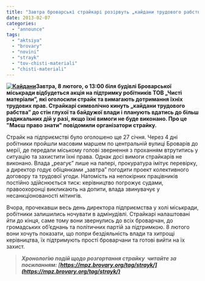 ```yaml
---
title: "Завтра броварські страйкарі розірвуть „кайдани трудового рабства” біля міськради"
date: 2013-02-07
categories: 
  - "announce"
tags: 
  - "aktsiya"
  - "brovary"
  - "novini"
  - "strayk"
  - "tov-chisti-materiali"
  - "chisti-materiali"
---
```


**[![Кайдани](https://mpz.brovary.org/wp-content/uploads/2013/02/Kaydani.jpg)](https://mpz.brovary.org/wp-content/uploads/2013/02/Kaydani.jpg)Завтра, 8 лютого, о 13:00 біля будівлі Броварської міськради відбудеться акція на підтримку робітників ТОВ „Чисті матеріали”, які оголосили страйк та вимагають дотримання їхніх трудових прав. Страйкарі символічно кинуть „кайдани трудового рабства” до стін глухої та байдужої влади і планують вдатись до більш радикальних дій у разі, якщо їхні вимоги не буде виконано. Про це "Маєш право знати" повідомили організатори страйку.**

Страйк на підприємстві було оголошено ще 27 січня. Через 4 дні робітники пройшли масовим маршем по центральній вулиці Броварів до мерії, де передали міському голові звернення з проханням втрутитись у ситуацію та захистити їхні права. Однак досі вимоги страйкарів не виконано. Влада „реагує” лише на папері, прокуратура імітує перевірку, а директор годує обіцянками „завтра” погодити проект колективного договору та трудової угоди. Натомість на непокірних працівників постійно здійснюється тиск: керівництво погрожує судами, правоохоронці викликають на допити, влада звинувачує у несанкціонованості мітингів.

Вчора, прочекавши весь день директора підприємства у холі міськради, робітники залишились ночувати в адмінудівлі. Страйкарі налаштовані йти до кінця, саме тому вони звернулись до всіх броварчан, до громадських об’єднань та політичних партій за підтримкою. 8 лютого вони хочуть показати, що попри бездіяльність влади та хитрощі керівництва, їх підтримують прості броварчани та готові вийти на їх захист.

> **_Хронологію подій щодо розгортання страйку  читайте за посиланням: [https://mpz.brovary.org/tag/strayk/](https://mpz.brovary.org/tag/strayk/)_**
